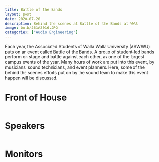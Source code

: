```yaml
---
title: Battle of the Bands
layout: post
date: 2020-07-20
description: Behind the scenes at Battle of the Bands at WWU.
image: botb/3S1A2916.JPG
categories: ["Audio Engineering"]
---
```


Each year, the Associated Students of Walla Walla University (ASWWU) puts on an event called Battle of the Bands. A group of student-led bands perform on stage and battle against each other, as one of the largest campus events of the year. Many hours of work are put into this event, by musicians, sound technicians, and event planners. Here, some of the behind the scenes efforts put on by the sound team to make this event happen will be discussed.

# Front of House

<img class="card-img" src="/img/botb/EOR_4450.JPG" alt="">

# Speakers

<img class="card-img" src="/img/botb/EOR_4413.JPG" alt="">

# Monitors

<img class="card-img" src="/img/botb/EOR_4420.JPG" alt="">

